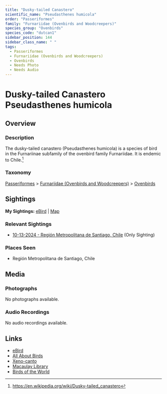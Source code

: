 ```yaml
---
title: "Dusky-tailed Canastero"
scientific_name: "Pseudasthenes humicola"
order: "Passeriformes"
family: "Furnariidae (Ovenbirds and Woodcreepers)"
species_group: "Ovenbirds"
species_code: "dutcan1"
sidebar_position: 144
sidebar_class_name: " "
tags: 
  - Passeriformes
  - Furnariidae (Ovenbirds and Woodcreepers)
  - Ovenbirds
  - Needs Photo
  - Needs Audio
---
```


# Dusky-tailed Canastero <span className='sci_name'>Pseudasthenes humicola</span>

## Overview

### Description
The dusky-tailed canastero (Pseudasthenes humicola) is a species of bird in the Furnariinae subfamily of the ovenbird family Furnariidae. It is endemic to Chile.[^1]

[^1]: https://en.wikipedia.org/wiki/Dusky-tailed_canastero

### Taxonomy
[Passeriformes](/tags/passeriformes) > [Furnariidae (Ovenbirds and Woodcreepers)](/tags/furnariidae-ovenbirds-and-woodcreepers) > [Ovenbirds](/tags/ovenbirds)


## Sightings

**My Sightings:** [eBird](https://ebird.org/lifelist?r=world&time=life&spp=dutcan1) | [Map](/map?species_code=dutcan1)

### Relevant Sightings

* [10-13-2024 - Región Metropolitana de Santiago, Chile](https://ebird.org/checklist/S198994397) (Only Sighting)

### Places Seen

* Región Metropolitana de Santiago, Chile



## Media
### Photographs
No photographs available.

### Audio Recordings
No audio recordings available.

## Links
* [eBird](https://ebird.org/species/dutcan1) 
* [All About Birds](https://www.allaboutbirds.org/guide/dutcan1) 
* [Xeno-canto](https://www.xeno-canto.org/species/pseudasthenes-humicola) 
* [Macaulay Library](https://search.macaulaylibrary.org/catalog?taxonCode=dutcan1&sort=rating_rank_desc)
* [Birds of the World](https://birdsoftheworld.org/bow/species/dutcan1)
